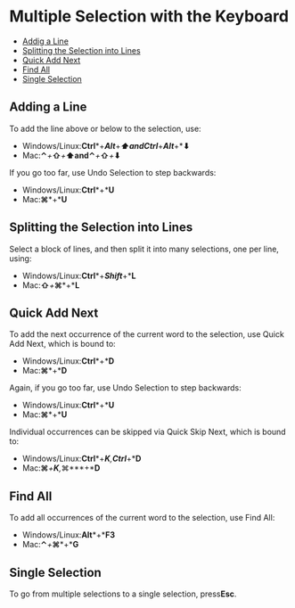 # Multiple Selection with the Keyboard

*   [Addig a Line](multiple_selection_with_the_keyboard#adding_a_line)
*   [Splitting the Selection into Lines](multiple_selection_with_the_keyboard#splitting_selection)
*   [Quick Add Next](multiple_selection_with_the_keyboard#quick_add_next)
*   [Find All](multiple_selection_with_the_keyboard#find_all)
*   [Single Selection](multiple_selection_with_the_keyboard#single_selection)

## Adding a Line

To add the line above or below to the selection, use:

*   Windows/Linux:**Ctrl***+***Alt***+***⬆**and**Ctrl***+***Alt***+***⬇**
*   Mac:**⌃***+***⇧***+***⬆**and**⌃***+***⇧***+***⬇**

If you go too far, use Undo Selection to step backwards:

*   Windows/Linux:**Ctrl***+***U**
*   Mac:**⌘***+***U**

## Splitting the Selection into Lines

Select a block of lines, and then split it into many selections, one per line, using:

*   Windows/Linux:**Ctrl***+***Shift***+***L**
*   Mac:**⇧***+***⌘***+***L**

## Quick Add Next

To add the next occurrence of the current word to the selection, use Quick Add Next, which is bound to:

*   Windows/Linux:**Ctrl***+***D**
*   Mac:**⌘***+***D**

Again, if you go too far, use Undo Selection to step backwards:

*   Windows/Linux:**Ctrl***+***U**
*   Mac:**⌘***+***U**

Individual occurrences can be skipped via Quick Skip Next, which is bound to:

*   Windows/Linux:**Ctrl***+***K**,**Ctrl***+***D**
*   Mac:**⌘***+***K**,**⌘***+***D**

## Find All

To add all occurrences of the current word to the selection, use Find All:

*   Windows/Linux:**Alt***+***F3**
*   Mac:**⌃***+***⌘***+***G**

## Single Selection

To go from multiple selections to a single selection, press**Esc**.